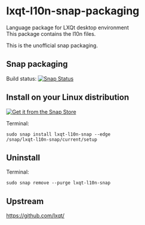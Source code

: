 # lxqt-l10n-snap-packaging

Language package for LXQt desktop environment  
This package contains the l10n files.  

This is the unofficial snap packaging.  

## Snap packaging

Build status:
[![Snap Status](https://build.snapcraft.io/badge/ito32bit/lxqt-l10n-snap-packaging.svg)](https://build.snapcraft.io/user/ito32bit/lxqt-l10n-snap-packaging)

## Install on your Linux distribution

[![Get it from the Snap Store](https://snapcraft.io/static/images/badges/en/snap-store-black.svg)](https://snapcraft.io/lxqt-l10n-snap)

Terminal:  

    sudo snap install lxqt-l10n-snap --edge 
    /snap/lxqt-l10n-snap/current/setup

## Uninstall

Terminal:  

    sudo snap remove --purge lxqt-l10n-snap

## Upstream

<https://github.com/lxqt/>
